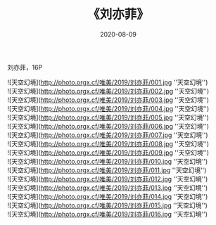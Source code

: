 ﻿---
layout: post
title:  《刘亦菲》
date:   2020-08-09
image: http://photo.orgx.cf/唯美/2019/刘亦菲/000.jpg
categories: [美女, 清纯, 唯美]
---

刘亦菲，16P



![天空幻境](http://photo.orgx.cf/唯美/2019/刘亦菲/001.jpg ''天空幻境'') <br>
![天空幻境](http://photo.orgx.cf/唯美/2019/刘亦菲/002.jpg ''天空幻境'') <br>
![天空幻境](http://photo.orgx.cf/唯美/2019/刘亦菲/003.jpg ''天空幻境'') <br>
![天空幻境](http://photo.orgx.cf/唯美/2019/刘亦菲/004.jpg ''天空幻境'') <br>
![天空幻境](http://photo.orgx.cf/唯美/2019/刘亦菲/005.jpg ''天空幻境'') <br>
![天空幻境](http://photo.orgx.cf/唯美/2019/刘亦菲/006.jpg ''天空幻境'') <br>
![天空幻境](http://photo.orgx.cf/唯美/2019/刘亦菲/007.jpg ''天空幻境'') <br>
![天空幻境](http://photo.orgx.cf/唯美/2019/刘亦菲/008.jpg ''天空幻境'') <br>
![天空幻境](http://photo.orgx.cf/唯美/2019/刘亦菲/009.jpg ''天空幻境'') <br>
![天空幻境](http://photo.orgx.cf/唯美/2019/刘亦菲/010.jpg ''天空幻境'') <br>
![天空幻境](http://photo.orgx.cf/唯美/2019/刘亦菲/011.jpg ''天空幻境'') <br>
![天空幻境](http://photo.orgx.cf/唯美/2019/刘亦菲/012.jpg ''天空幻境'') <br>
![天空幻境](http://photo.orgx.cf/唯美/2019/刘亦菲/013.jpg ''天空幻境'') <br>
![天空幻境](http://photo.orgx.cf/唯美/2019/刘亦菲/014.jpg ''天空幻境'') <br>
![天空幻境](http://photo.orgx.cf/唯美/2019/刘亦菲/015.jpg ''天空幻境'') <br>
![天空幻境](http://photo.orgx.cf/唯美/2019/刘亦菲/016.jpg ''天空幻境'') <br>
